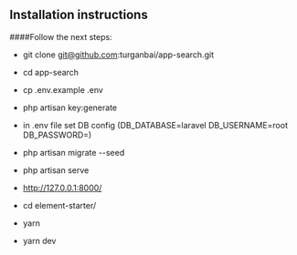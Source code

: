 ## Installation instructions

####Follow the next steps:
- git clone git@github.com:turganbai/app-search.git
- cd app-search
- cp .env.example .env
- php artisan key:generate
- in .env file set DB config (DB_DATABASE=laravel DB_USERNAME=root DB_PASSWORD=)
- php artisan migrate --seed
- php artisan serve
- http://127.0.0.1:8000/

- cd element-starter/
- yarn
- yarn dev
